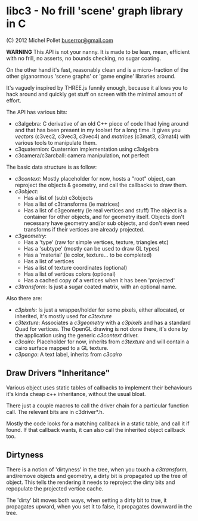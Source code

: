 libc3 - No frill 'scene' graph library in C
=====
(C) 2012 Michel Pollet <buserror@gmail.com>

**WARNING** This API is not your nanny. It is made to be lean, mean, efficient
with no frill, no asserts, no bounds checking, no sugar coating.

On the other hand it's fast, reasonably clean and is a micro-fraction of the
other giganormous 'scene graphs' or 'game engine' libraries around.

It's vaguely inspired by THREE.js funnily enough, because it allows you to
hack around and quickly get stuff on screen with the minimal amount of 
effort.

The API has various bits:
* c3algebra: C derivative of an old C++ piece of code I had lying around and that has
been present in my toolset for a long time. It gives you *vectors* (c3vec2, c3vec3, c3vec4)
and *matrices* (c3mat3, c3mat4) with various tools to manipulate them.
* c3quaternion: Quaternion implementation using c3algebra
* c3camera/c3arcball: camera manipulation, not perfect

The basic data structure is as follow:
* *c3context*:
	Mostly placeholder for now, hosts a "root" object, can reproject the
	objects & geometry, and call the callbacks to draw them.
* *c3object*: 
	* Has a list of (sub) c3objects
	* Has a list of c3transforms (ie matrices)
	* Has a list of c3geometry (ie real vertices and stuff)
  The object is a container for other objects, and for geometry itself. Objects don't
  necessary have geometry and/or sub objects, and don't even need transforms if their
  vertices are already projected.
* *c3geometry*:
	* Has a 'type' (raw for simple vertices, texture, triangles etc)
	* Has a 'subtype' (mostly can be used to draw GL types)
	* Has a 'material' (ie color, texture... to be completed)
	* Has a list of vertices
	* Has a list of texture coordinates (optional)
	* Has a list of vertices colors (optional)
	* Has a cached copy of a vertices when it has been 'projected'
* *c3transform*:
	Is just a sugar coated matrix, with an optional name.

Also there are:
* *c3pixels*:
	Is just a wrapper/holder for some pixels, either allocated, or inherited, 
	it's mostly used for *c3texture*
* *c3texture*:
	Associates a *c3geometry* with a *c3pixels* and has a standard Quad
	for vertices. The OpenGL drawing is not done there, it's done by the application using
	the generic *c3context* driver.
* *c3cairo*:
	Placeholder for now, inherits from *c3texture* and will contain a
	cairo surface mapped to a GL texture.
* *c3pango*:
	A text label, inherits from *c3cairo*

Draw Drivers "Inheritance"
------------
Various object uses static tables of callbacks to implement their behaviours
it's kinda cheap c++ inheritance, without the usual bloat.

There just a couple macros to call the driver chain for a particular function call.
The relevant bits are in c3driver*.h.

Mostly the code looks for a matching callback in a static table, and call it if found.
If that callback wants, it can also call the inherited object callback too.

Dirtyness
---------
There is a notion of 'dirtyness' in the tree, when you touch a *c3transform*, and/remove
objects and geometry, a dirty bit is propagated up the tree of object. This tells the
rendering it needs to reproject the dirty bits and repopulate the projected vertice
cache.

The 'dirty' bit moves both ways, when setting a dirty bit to true, it propagates upward,
when you set it to false, it propagates downward in the tree.
